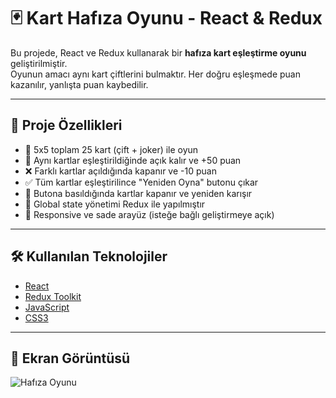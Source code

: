 # 🃏 Kart Hafıza Oyunu - React & Redux

Bu projede, React ve Redux kullanarak bir **hafıza kart eşleştirme oyunu** geliştirilmiştir.  
Oyunun amacı aynı kart çiftlerini bulmaktır. Her doğru eşleşmede puan kazanılır, yanlışta puan kaybedilir.

---

## 🚀 Proje Özellikleri

- 🔁 5x5 toplam 25 kart (çift + joker) ile oyun
- 🎯 Aynı kartlar eşleştirildiğinde açık kalır ve +50 puan
- ❌ Farklı kartlar açıldığında kapanır ve -10 puan
- ✅ Tüm kartlar eşleştirilince "Yeniden Oyna" butonu çıkar
- 🔄 Butona basıldığında kartlar kapanır ve yeniden karışır
- 💾 Global state yönetimi Redux ile yapılmıştır
- 🎨 Responsive ve sade arayüz (isteğe bağlı geliştirmeye açık)

---

## 🛠️ Kullanılan Teknolojiler

- [React](https://reactjs.org/)
- [Redux Toolkit](https://redux-toolkit.js.org/)
- [JavaScript](https://developer.mozilla.org/en-US/docs/Web/JavaScript)
- [CSS3](https://developer.mozilla.org/en-US/docs/Web/CSS)

---

## 📸 Ekran Görüntüsü

![Hafıza Oyunu](https://github.com/user-attachments/assets/131b8e4c-0167-40e3-8ccb-8e6a97104155)
